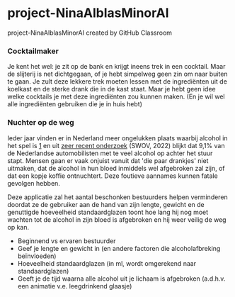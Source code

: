 # project-NinaAlblasMinorAI
project-NinaAlblasMinorAI created by GitHub Classroom

### Cocktailmaker
Je kent het wel: je zit op de bank en krijgt ineens trek in een cocktail. Maar de slijterij is net dichtgegaan, of je hebt simpelweg geen zin om naar buiten te gaan. Je zult deze lekkere trek moeten lessen met de ingrediënten uit de koelkast en de sterke drank die in de kast staat. Maar je hebt geen idee welke cocktails je met deze ingrediënten zou kunnen maken. (En je wil wel alle ingrediënten gebruiken die je in huis hebt)

### Nuchter op de weg
Ieder jaar vinden er in Nederland meer ongelukken plaats waarbij alcohol in het spel is [1](https://nos.nl/artikel/2308458-zorgwekkende-toename-aantal-verkeersdoden-door-alcohol-meer-dan-verdubbeld) en uit [zeer recent onderzoek](https://swov.nl/nl/nieuws/nederlandse-weggebruikers-europees-perspectief-resultaten-van-het-esra2-onderzoek) (SWOV, 2022) blijkt dat 9,1% van de Nederlandse automobilisten met te veel alcohol op achter het stuur stapt. Mensen gaan er vaak onjuist vanuit dat 'die paar drankjes' niet uitmaken, dat de alcohol in hun bloed inmiddels wel afgebroken zal zijn, of dat een kopje koffie ontnuchtert. Deze foutieve aannames kunnen fatale gevolgen hebben.

Deze applicatie zal het aantal beschonken bestuurders helpen verminderen doordat ze de gebruiker aan de hand van zijn lengte, gewicht en de genuttigde hoeveelheid standaardglazen toont hoe lang hij nog moet wachten tot de alcohol in zijn bloed is afgebroken en hij weer veilig de weg op kan.



- Beginnend vs ervaren bestuurder
- Geef je lengte en gewicht in (en andere factoren die alcoholafbreking beïnvloeden)
- Hoeveelheid standaardglazen (in ml, wordt omgerekend naar standaardglazen)
- Geeft je de tijd waarna alle alcohol uit je lichaam is afgebroken (a.d.h.v. een animatie v.e. leegdrinkend glaasje)
